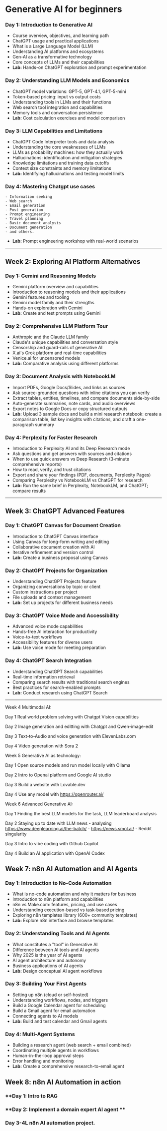 # Generative AI for beginners




### **Day 1: Introduction to Generative AI**
- Course overview, objectives, and learning path
- ChatGPT usage and practical applications
- What is a Large Language Model (LLM)
- Understanding AI platforms and ecosystems
- Gen-AI as a transformative technology
- Core concepts of LLMs and their capabilities
- **Lab:** Hands-on ChatGPT exploration and prompt experimentation

### **Day 2: Understanding LLM Models and Economics**
- ChatGPT model variations: GPT-5, GPT-4.1, GPT-5-mini
- Token-based pricing: input vs output costs
- Understanding tools in LLMs and their functions
- Web search tool integration and capabilities
- Memory tools and conversation persistence
- **Lab:** Cost calculation exercises and model comparison

### **Day 3: LLM Capabilities and Limitations**
- ChatGPT Code Interpreter tools and data analysis
- Understanding the core weaknesses of LLMs
- LLMs as probability machines: how they actually work
- Hallucinations: identification and mitigation strategies
- Knowledge limitations and training data cutoffs
- Context size constraints and memory limitations
- **Lab:** Identifying hallucinations and testing model limits

### **Day 4: Mastering Chatgpt use cases**
    - Information seeking
    - Web search
    - Email generation
    - Post generation
    - Prompt engineering
    - Travel planning
    - Basic document analysis
    - Document generation
    - and others.
- **Lab:** Prompt engineering workshop with real-world scenarios

---

## **Week 2: Exploring AI Platform Alternatives**

### **Day 1: Gemini and Reasoning Models**
- Gemini platform overview and capabilities
- Introduction to reasoning models and their applications
- Gemini features and tooling
- Gemini model family and their strengths
- Hands-on exploration with Gemini
- **Lab:** Create and test prompts using Gemini

### **Day 2: Comprehensive LLM Platform Tour**
- Anthropic and the Claude LLM family
- Claude's unique capabilities and conversation style
- Censorship and guard-rails of generative AI
- X.ai's Grok platform and real-time capabilities
- Venice.ai for uncensored models
- **Lab:** Comparative analysis using different platforms

### **Day 3: Document Analysis with NotebookLM**
- Import PDFs, Google Docs/Slides, and links as sources
- Ask source-grounded questions with inline citations you can verify
- Extract tables, entities, timelines, and compare documents side-by-side
- Auto-generate summaries, note cards, and audio overviews
- Export notes to Google Docs or copy structured outputs
- **Lab:** Upload 3 sample docs and build a mini research notebook: create a comparison table, list key insights with citations, and draft a one-paragraph summary

### **Day 4: Perplexity for Faster Research**
- Introduction to Perplexity AI and its Deep Research mode
- Ask questions and get answers with sources and citations
- When to use quick answers vs Deep Research (3-minute comprehensive reports)
- How to read, verify, and trust citations
- Export and share your findings (PDF, documents, Perplexity Pages)
- Comparing Perplexity vs NotebookLM vs ChatGPT for research
- **Lab:** Run the same brief in Perplexity, NotebookLM, and ChatGPT; compare results

---

## **Week 3: ChatGPT Advanced Features**

### **Day 1: ChatGPT Canvas for Document Creation**
- Introduction to ChatGPT Canvas interface
- Using Canvas for long-form writing and editing
- Collaborative document creation with AI
- Iterative refinement and version control
- **Lab:** Create a business proposal using Canvas

### **Day 2: ChatGPT Projects for Organization**
- Understanding ChatGPT Projects feature
- Organizing conversations by topic or client
- Custom instructions per project
- File uploads and context management
- **Lab:** Set up projects for different business needs

### **Day 3: ChatGPT Voice Mode and Accessibility**
- Advanced voice mode capabilities
- Hands-free AI interaction for productivity
- Voice-to-text workflows
- Accessibility features for diverse users
- **Lab:** Use voice mode for meeting preparation

### **Day 4: ChatGPT Search Integration**
- Understanding ChatGPT Search capabilities
- Real-time information retrieval
- Comparing search results with traditional search engines
- Best practices for search-enabled prompts
- **Lab:** Conduct research using ChatGPT Search

--------------------------------------------

Week 4 Multimodal AI:

Day 1 Real world problem solving with Chatgpt Vision capabilities

Day 2 Image generation and editting with Chatgpt and Qwen-image-edit

Day 3 Text-to-Audio and voice generation with ElevenLabs.com

Day 4 Video generation with Sora 2


Week 5 Generative AI as technology:

Day 1 Open source models and run model locally with Ollama

Day 2 Intro to Openai platform and Google AI studio

Day 3 Build a website with Lovable.dev

Day 4 Use any model with https://openrouter.ai/


Week 6 Advanced Generative AI:

Day 1 Finding the best LLM models for the task, LLM leaderboard analysis 

Day 2 Staying up to date with LLM news
    - analysing https://www.deeplearning.ai/the-batch/
    - https://news.smol.ai/
    - Reddit singularity

Day 3 Intro to vibe coding with Github Copilot

Day 4 Build an AI application with OpenAI Codex

## **Week 7: n8n AI Automation and AI Agents**

### **Day 1: Introduction to No-Code Automation**
- What is no-code automation and why it matters for business
- Introduction to n8n platform and capabilities
- n8n vs Make.com: features, pricing, and use cases
- Understanding execution-based vs task-based pricing
- Exploring n8n templates library (600+ community templates)
- **Lab:** Explore n8n interface and browse templates

### **Day 2: Understanding Tools and AI Agents**
- What constitutes a "tool" in Generative AI
- Difference between AI tools and AI agents
- Why 2025 is the year of AI agents
- AI agent architecture and autonomy
- Business applications of AI agents
- **Lab:** Design conceptual AI agent workflows

### **Day 3: Building Your First Agents**
- Setting up n8n (cloud or self-hosted)
- Understanding workflows, nodes, and triggers
- Build a Google Calendar agent for scheduling
- Build a Gmail agent for email automation
- Connecting agents to AI models
- **Lab:** Build and test calendar and Gmail agents

### **Day 4: Multi-Agent Systems**
- Building a research agent (web search + email combined)
- Coordinating multiple agents in workflows
- Human-in-the-loop approval steps
- Error handling and monitoring
- **Lab:** Create a comprehensive research-to-email agent

## **Week 8: n8n AI Automation in action**

### **Day 1: Intro to RAG 

### **Day 2: Implement a domain expert AI agent **

### Day 3-4L n8n AI automation project. 




